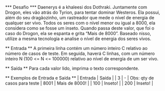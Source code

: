 *** Desafio ***
Daenerys é a khaleesi dos Dothraki. Juntamente com Drogon, eles vão atrás do Tyrion, para tentar dominar Westeros. Ela possui, além do seu dragãozinho, um rastreador que mede o nível de energia de qualquer ser vivo. Todos os seres com o nível menor ou igual a 8000, ela considera como se fosse um inseto. Quando passa deste valor, que foi o caso do Drogon, ela se espanta e grita “Mais de 8000”. Baseado nisso, utilize a mesma tecnologia e analise o nível de energia dos seres vivos.

** Entrada **
A primeira linha contém um número inteiro C relativo ao número de casos de teste. Em seguida, haverá C linhas, com um número inteiro N (100 <= N <= 100000) relativo ao nível de energia de um ser vivo.

** Saída **
Para cada valor lido, imprima o texto correspondente.
 
** Exemplos de Entrada e Saída **
| Entrada |     Saída     |
|   3     |       -       | Obs: qty de casos para teste
|  8001   | Mais de 8000! |
|  100    |    Inseto!    |
|  200    |    Inseto!    |